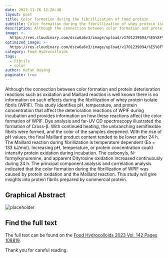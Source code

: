 ```yaml
---
date: 2023-11-26 12:26:40
layout: post
title: Color formation during the fibrillization of food protein
subtitle: Color formation during the fibrillization of whey protein isolate: Maillard reaction and protein oxidation.
description: Although the connection between color formation and protein deterioration reactions such as oxidation and Maillard reaction is well known there is no information on such effects during the fibrillization of protein fibrils.
image: >-
  https://res.cloudinary.com/dscw6a6v3/image/upload/v1701239094/%E5%8F%AF%E8%A7%81_-_%E5%89%AF%E6%9C%AC_3_pnnbck.png
optimized_image: >-
  https://res.cloudinary.com/dscw6a6v3/image/upload/v1701239094/%E5%8F%AF%E8%A7%81_-_%E5%89%AF%E6%9C%AC_3_pnnbck.png
category: Food Hydrocolloids
tags:
  - Fibrils
  - color
author: Kefan Ouyang
paginate: true
---
```

Although the connection between color formation and protein deterioration reactions such as oxidation and Maillard reaction is well known there is no information on such effects during the fibrillization of whey protein isolate fibrils (WPIF). This study identifies pH, temperature, and protein concentration that affect the deterioration reactions of WPIF during incubation and provides information on how these reactions affect the color formation of WPIF. Dye analysis and far-UV CD spectroscopy illustrated the formation of Cross-β. With continued heating, the unbranching semiflexible fibrils were formed, and the color of the samples deepened. With the rise of pH values, the final Maillard product content tended to be lower after 24 h. The Maillard reaction during fibrillization is temperature dependent (Ea = 133 kJ/mol). Increasing pH, temperature, or protein concentration could intensify protein oxidation during incubation. The carbonyls, N-formylkynurenine, and apparent Dityrosine oxidation increased continuously during 24 h. The principal component analysis and correlation analysis indicated that the color formation during the fibrillization of WPIF was caused by protein oxidation and the Maillard reaction. This study will give insights into protein fibrils prepared by commercial protein.

## Graphical Abstract

  ![placeholder](https://res.cloudinary.com/dscw6a6v3/image/upload/v1701239096/1-s2.0-S0268005X2300365X-ga1_lrg_ayvcgz.jpg)
  
## Find the full text

The full text can be found on the [Food Hydrocolloids 2023 Vol. 142 Pages 108819](https://doi.org/10.1016/j.foodres.2023.113762).

Thank you for careful reading.

